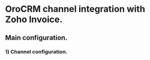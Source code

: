 # OroCRM channel integration with Zoho Invoice.
## Main configuration.
### 1) Channel configuration.

